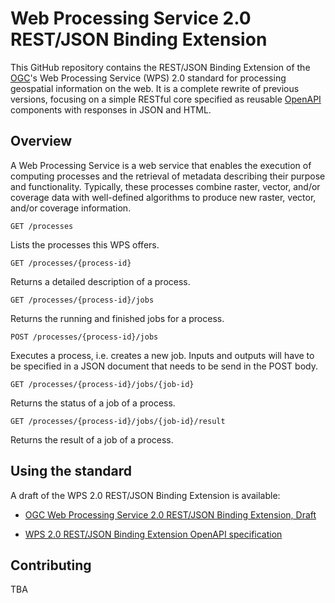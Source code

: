 # Web Processing Service 2.0 REST/JSON Binding Extension

This GitHub repository contains the REST/JSON Binding Extension of the [OGC](http://opengeospatial.org)'s
Web Processing Service (WPS) 2.0 standard for processing geospatial information on the web. It is a complete
rewrite of previous versions, focusing on a simple RESTful core specified
as reusable [OpenAPI](http://openapis.org) components with responses in JSON and HTML.

## Overview

A Web Processing Service is a web service that enables the execution of computing processes and the retrieval of metadata describing their purpose and functionality. 
Typically, these processes combine raster, vector, and/or coverage data with well-defined algorithms to produce new raster, vector, and/or coverage information.

```
GET /processes
```

Lists the processes this WPS offers. 

```
GET /processes/{process-id}
```

Returns a detailed description of a process.

```
GET /processes/{process-id}/jobs
```

Returns the running and finished jobs for a process.

```
POST /processes/{process-id}/jobs
```

Executes a process, i.e. creates a new job. Inputs and outputs will have to be specified in
a JSON document that needs to be send in the POST body.

```
GET /processes/{process-id}/jobs/{job-id}
```

Returns the status of a job of a process.

```
GET /processes/{process-id}/jobs/{job-id}/result
```

Returns the result of a job of a process.

## Using the standard

A draft of the WPS 2.0 REST/JSON Binding Extension is available:

* [OGC Web Processing Service 2.0 REST/JSON Binding Extension, Draft](https://raw.githubusercontent.com/opengeospatial/wps-rest-binding/develop/docs/18-062.pdf)

* [WPS 2.0 REST/JSON Binding Extension OpenAPI specification](https://app.swaggerhub.com/apis/geoprocessing/WPS/0.01)

## Contributing

TBA

